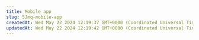 ```yaml
---
title: Mobile app
slug: 5Jmq-mobile-app
createdAt: Wed May 22 2024 12:19:37 GMT+0000 (Coordinated Universal Time)
updatedAt: Wed May 22 2024 12:19:42 GMT+0000 (Coordinated Universal Time)
---
```


